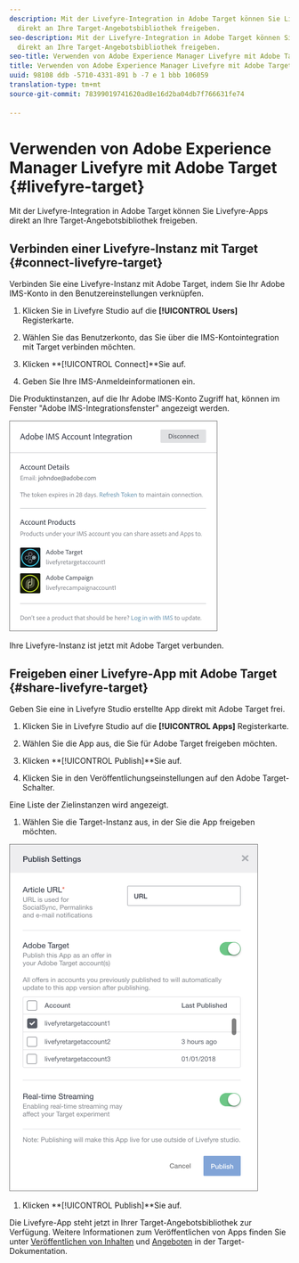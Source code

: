 ```yaml
---
description: Mit der Livefyre-Integration in Adobe Target können Sie Livefyre-Apps
  direkt an Ihre Target-Angebotsbibliothek freigeben.
seo-description: Mit der Livefyre-Integration in Adobe Target können Sie Livefyre-Apps
  direkt an Ihre Target-Angebotsbibliothek freigeben.
seo-title: Verwenden von Adobe Experience Manager Livefyre mit Adobe Target
title: Verwenden von Adobe Experience Manager Livefyre mit Adobe Target
uuid: 98108 ddb -5710-4331-891 b -7 e 1 bbb 106059
translation-type: tm+mt
source-git-commit: 78399019741620ad8e16d2ba04db7f766631fe74

---
```


# Verwenden von Adobe Experience Manager Livefyre mit Adobe Target {#livefyre-target}

Mit der Livefyre-Integration in Adobe Target können Sie Livefyre-Apps direkt an Ihre Target-Angebotsbibliothek freigeben.

## Verbinden einer Livefyre-Instanz mit Target {#connect-livefyre-target}

Verbinden Sie eine Livefyre-Instanz mit Adobe Target, indem Sie Ihr Adobe IMS-Konto in den Benutzereinstellungen verknüpfen.

1. Klicken Sie in Livefyre Studio auf die **[!UICONTROL Users]** Registerkarte.

1. Wählen Sie das Benutzerkonto, das Sie über die IMS-Kontointegration mit Target verbinden möchten.

1. Klicken **[!UICONTROL Connect]**Sie auf.

1. Geben Sie Ihre IMS-Anmeldeinformationen ein.

Die Produktinstanzen, auf die Ihr Adobe IMS-Konto Zugriff hat, können im Fenster "Adobe IMS-Integrationsfenster" angezeigt werden.

![](assets/livefyre-target-connect.png)

Ihre Livefyre-Instanz ist jetzt mit Adobe Target verbunden.

## Freigeben einer Livefyre-App mit Adobe Target {#share-livefyre-target}

Geben Sie eine in Livefyre Studio erstellte App direkt mit Adobe Target frei.

1. Klicken Sie in Livefyre Studio auf die **[!UICONTROL Apps]** Registerkarte.

1. Wählen Sie die App aus, die Sie für Adobe Target freigeben möchten.

1. Klicken **[!UICONTROL Publish]**Sie auf.

1. Klicken Sie in den Veröffentlichungseinstellungen auf den Adobe Target-Schalter.

Eine Liste der Zielinstanzen wird angezeigt.

1. Wählen Sie die Target-Instanz aus, in der Sie die App freigeben möchten.

![](assets/livefyre-target-publish.png)

1. Klicken **[!UICONTROL Publish]**Sie auf.

Die Livefyre-App steht jetzt in Ihrer Target-Angebotsbibliothek zur Verfügung. Weitere Informationen zum Veröffentlichen von Apps finden Sie unter [Veröffentlichen von Inhalten](/help/using/c-library/t-publish-content.md) und [Angeboten](https://marketing.adobe.com/resources/help/en_US/target/target/c_manage_content.html) in der Target-Dokumentation.